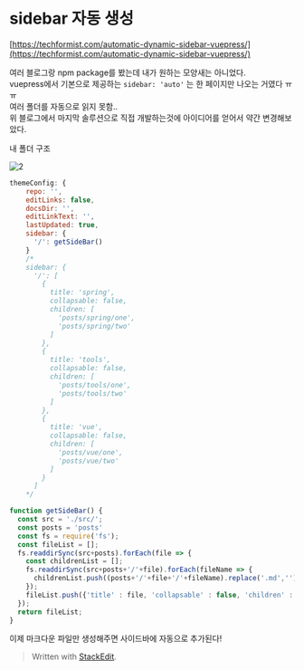 
# sidebar 자동 생성

[https://techformist.com/automatic-dynamic-sidebar-vuepress/](https://techformist.com/automatic-dynamic-sidebar-vuepress/)

여러 블로그랑 npm package를 봤는데 내가 원하는 모양새는 아니었다.  
vuepress에서 기본으로 제공하는 `sidebar: 'auto'` 는 한 페이지만 나오는 거였다 ㅠㅠ  
여러 폴더를 자동으로 읽지 못함..  
위 블로그에서 마지막 솔루션으로 직접 개발하는것에 아이디어를 얻어서 약간 변경해보았다.

내 폴더 구조

![2](~@image/2.png)

```js
themeConfig: {
    repo: '',
    editLinks: false,
    docsDir: '',
    editLinkText: '',
    lastUpdated: true,
    sidebar: {
      '/': getSideBar()
    }
    /*
    sidebar: {
      '/': [
        { 
          title: 'spring',
          collapsable: false,
          children: [ 
            'posts/spring/one',
            'posts/spring/two' 
          ] 
        },
        { 
          title: 'tools',
          collapsable: false,
          children: [ 
            'posts/tools/one', 
            'posts/tools/two' 
          ] 
        },       
        { 
          title: 'vue',
          collapsable: false,
          children: [ 
            'posts/vue/one', 
            'posts/vue/two' 
          ] 
        } 
      ]
    */
```

```javascript
function getSideBar() {
  const src = './src/';
  const posts = 'posts'
  const fs = require('fs');
  const fileList = [];  
  fs.readdirSync(src+posts).forEach(file => {   
    const childrenList = [];
    fs.readdirSync(src+posts+'/'+file).forEach(fileName => {
      childrenList.push((posts+'/'+file+'/'+fileName).replace('.md',''))
    });
    fileList.push({'title' : file, 'collapsable' : false, 'children' : childrenList});
  }); 
  return fileList;
}
```
이제 마크다운 파일만 생성해주면 사이드바에 자동으로 추가된다!

> Written with [StackEdit](https://stackedit.io/).
<!--stackedit_data:
eyJoaXN0b3J5IjpbNzMwNDI2NTIzXX0=
-->